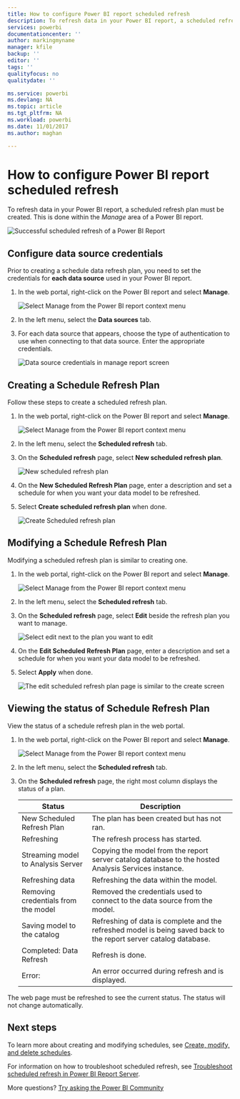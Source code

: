 ```yaml
---
title: How to configure Power BI report scheduled refresh
description: To refresh data in your Power BI report, a scheduled refresh plan must be created.
services: powerbi
documentationcenter: ''
author: markingmyname
manager: kfile
backup: ''
editor: ''
tags: ''
qualityfocus: no
qualitydate: ''

ms.service: powerbi
ms.devlang: NA
ms.topic: article
ms.tgt_pltfrm: NA
ms.workload: powerbi
ms.date: 11/01/2017
ms.author: maghan

---
```

# How to configure Power BI report scheduled refresh
To refresh data in your Power BI report, a scheduled refresh plan must be created. This is done within the *Manage* area of a Power BI report.

![Successful scheduled refresh of a Power BI Report](media/configure-scheduled-refresh/scheduled-refresh-success.png)

## Configure data source credentials
Prior to creating a schedule data refresh plan, you need to set the credentials for **each data source** used in your Power BI report.

1. In the web portal, right-click on the Power BI report and select **Manage**.
   
    ![Select Manage from the Power BI report context menu](media/configure-scheduled-refresh/manage-power-bi-report.png)
2. In the left menu, select the **Data sources** tab.
3. For each data source that appears, choose the type of authentication to use when connecting to that data source. Enter the appropriate credentials.
   
    ![Data source credentials in manage report screen](media/configure-scheduled-refresh/data-source-credentials.png)

## Creating a Schedule Refresh Plan
Follow these steps to create a scheduled refresh plan.

1. In the web portal, right-click on the Power BI report and select **Manage**.
   
    ![Select Manage from the Power BI report context menu](media/configure-scheduled-refresh/manage-power-bi-report.png)
2. In the left menu, select the **Scheduled refresh** tab.
3. On the **Scheduled refresh** page, select **New scheduled refresh plan**.
   
    ![New scheduled refresh plan](media/configure-scheduled-refresh/new-scheduled-refresh-plan.png)
4. On the **New Scheduled Refresh Plan** page, enter a description and set a schedule for when you want your data model to be refreshed.
5. Select **Create scheduled refresh plan** when done.
   
    ![Create Scheduled refresh plan](media/configure-scheduled-refresh/create-scheduled-refresh-plan.png)

## Modifying a Schedule Refresh Plan
Modifying a scheduled refresh plan is similar to creating one.

1. In the web portal, right-click on the Power BI report and select **Manage**.
   
    ![Select Manage from the Power BI report context menu](media/configure-scheduled-refresh/manage-power-bi-report.png)
2. In the left menu, select the **Scheduled refresh** tab.
3. On the **Scheduled refresh** page, select **Edit** beside the refresh plan you want to manage.
   
    ![Select edit next to the plan you want to edit](media/configure-scheduled-refresh/edit-scheduled-refresh-plan.png)
4. On the **Edit Scheduled Refresh Plan** page, enter a description and set a schedule for when you want your data model to be refreshed.
5. Select **Apply** when done.
   
    ![The edit scheduled refresh plan page is similar to the create screen](media/configure-scheduled-refresh/edit-scheduled-refresh-plan-page.png)

## Viewing the status of Schedule Refresh Plan
View the status of a schedule refresh plan in the web portal.

1. In the web portal, right-click on the Power BI report and select **Manage**.
   
    ![Select Manage from the Power BI report context menu](media/configure-scheduled-refresh/manage-power-bi-report.png)
2. In the left menu, select the **Scheduled refresh** tab.
3. On the **Scheduled refresh** page, the right most column displays the status of a plan.
   
   | **Status** | **Description** |
   | --- | --- |
   | New Scheduled Refresh Plan |The plan has been created but has not ran. |
   | Refreshing |The refresh process has started. |
   | Streaming model to Analysis Server |Copying the model from the report server catalog database to the hosted Analysis Services instance. |
   | Refreshing data |Refreshing the data within the model. |
   | Removing credentials from the model |Removed the credentials used to connect to the data source from the model. |
   | Saving model to the catalog |Refreshing of data is complete and the refreshed model is being saved back to the report server catalog database. |
   | Completed: Data Refresh |Refresh is done. |
   | Error: |An error occurred during refresh and is displayed. |

The web page must be refreshed to see the current status. The status will not change automatically.

## Next steps
To learn more about creating and modifying schedules, see [Create, modify, and delete schedules](https://docs.microsoft.com/sql/reporting-services/subscriptions/create-modify-and-delete-schedules).

For information on how to troubleshoot scheduled refresh, see [Troubleshoot scheduled refresh in Power BI Report Server](scheduled-refresh-troubleshoot.md).

More questions? [Try asking the Power BI Community](https://community.powerbi.com/)

